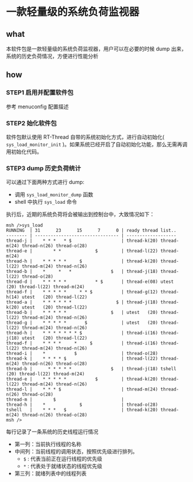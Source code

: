# 一款轻量级的系统负荷监视器


## what

本软件包是一款轻量级的系统负荷监视器，用户可以在必要的时候 dump 出来，系统的历史负荷情况，方便进行性能分析

## how

### STEP1 启用并配置软件包

参考 menuconfig 配置描述

### STEP2 始化软件包

软件包默认使用 RT-Thread 自带的系统初始化方式，进行自动初始化( `sys_load_monitor_init` )。如果系统已经开启了自动初始化功能，那么无需再调用初始化代码。

### STEP3 dump 历史负荷统计 

可以通过下面两种方式进行 dump:

- 调用 `sys_load_monitor_dump` 函数
- shell 中执行 `sys_load` 命令

执行后，近期的系统负荷将会被输出到控制台中，大致情况如下：

```shell
msh />sys_load                                                                                   
RUNNING  | 31      23      15      7      0 | ready thread list..                                
-------- | -------------------------------- | -------------------                                
thread-j |    * * *   * $                   | thread-k(20) thread-m(24) thread-n(26) thread-o(28)
thread-e |        * *             $         | thread-l(22) thread-m(24)                          
thread-h |    * * * * *     $               | thread-k(20) thread-l(22) thread-m(24) thread-n(26)
thread-b |    *     *   *               $   | thread-j(18) thread-l(22) thread-o(28)             
thread-d |    * * * * *           * $       | thread-e(08) utest   (20) thread-l(22) thread-m(24)
thread-f |    * * * * *     * * $           | thread-g(12) thread-h(14) utest   (20) thread-l(22)
thread-a |    * * * * * *                 $ | thread-j(18) thread-k(20) utest   (20) thread-l(22)
thread-b |    * * * * *                 $   | utest   (20) thread-l(22) thread-m(24) thread-n(26)
thread-g |    * * * * *       $             | utest   (20) thread-l(22) thread-m(24) thread-n(26)
thread-h |    * * * * * * * $               | thread-i(16) thread-j(18) utest   (20) thread-l(22)
thread-f |    * * * *     *     $           | thread-i(16) thread-l(22) thread-m(24) thread-n(26)
thread-i |    *           $                 | thread-o(28)                                       
thread-k |    * * * * $                     | thread-l(22) thread-m(24) thread-n(26) thread-o(28)
thread-b |      * * * * *               $   | thread-j(18) tshell  (20) thread-l(22) thread-m(24)
thread-e |    * * * * *           $         | thread-k(20) thread-l(22) thread-m(24) thread-n(26)
thread-l |    * * * $                       | thread-m(24) thread-n(26) thread-o(28)             
thread-m |        $                         |                                                    
thread-h |    *             $               | thread-o(28)                                       
tshell   |    * * *   $                     | thread-k(20) thread-m(24) thread-n(26) thread-o(28)
msh />                                                                                           
```

每行记录了一条系统的历史线程运行情况

- 第一列：当前执行线程的名称
- 中间列：当前线程的调用状态，按照优先级进行排列。
    - `$` : 代表当前正在运行线程的优先级
    - `*` : 代表处于就绪状态的线程优先级
- 第三列：就绪列表中的线程列表

